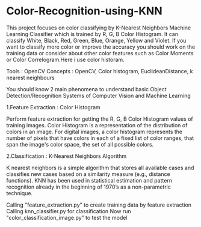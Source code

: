 # Color-Recognition-using-KNN
This project focuses on color classifying by K-Nearest Neighbors Machine Learning Classifier which is trained by R, G, B Color Histogram. It can classify White, Black, Red, Green, Blue, Orange, Yellow and Violet. If you want to classify more color or improve the accuracy you should work on the training data or consider about other color features such as Color Moments or Color Correlogram.Here i use color historam.

Tools : OpenCV
Concepts : OpenCV, Color histogram, EuclideanDistance, k nearest neighbours

You should know 2 main phenomena to understand basic Object Detection/Recognition Systems of Computer Vision and Machine Learning

1.Feature Extraction : Color Histogram

Perform feature extraction for getting the R, G, B Color Histogram values of training images.
Color Histogram is a representation of the distribution of colors in an image. For digital images, a color histogram represents the number of pixels that have colors in each of a fixed list of color ranges, that span the image's color space, the set of all possible colors.

2.Classification : K-Nearest Neighbors Algorithm

K nearest neighbors is a simple algorithm that stores all available cases and classifies new cases based on a similarity measure (e.g., distance functions). KNN has been used in statistical estimation and pattern recognition already in the beginning of 1970’s as a non-parametric technique.



Calling "feature_extraction.py" to create training data by feature extraction
Calling knn_classifier.py for classification
Now run "color_classification_image.py" to test the model

